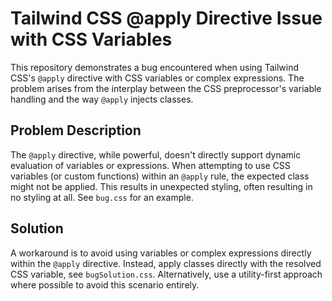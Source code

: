# Tailwind CSS @apply Directive Issue with CSS Variables

This repository demonstrates a bug encountered when using Tailwind CSS's `@apply` directive with CSS variables or complex expressions.  The problem arises from the interplay between the CSS preprocessor's variable handling and the way `@apply` injects classes. 

## Problem Description

The `@apply` directive, while powerful, doesn't directly support dynamic evaluation of variables or expressions. When attempting to use CSS variables (or custom functions) within an `@apply` rule, the expected class might not be applied. This results in unexpected styling, often resulting in no styling at all.  See `bug.css` for an example.

## Solution

A workaround is to avoid using variables or complex expressions directly within the `@apply` directive. Instead, apply classes directly with the resolved CSS variable, see `bugSolution.css`.  Alternatively, use a utility-first approach where possible to avoid this scenario entirely.